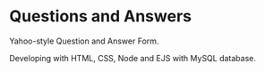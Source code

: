 # Questions and Answers

Yahoo-style Question and Answer Form.

Developing with HTML, CSS, Node and EJS with MySQL database.
